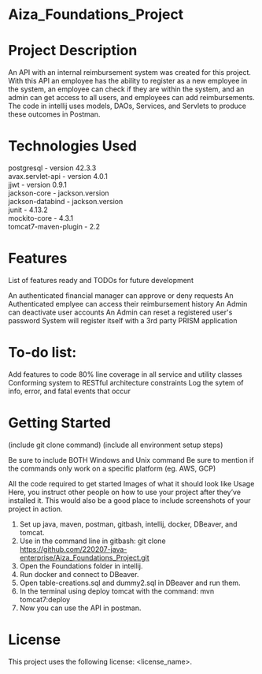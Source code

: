 # Aiza_Foundations_Project
# Project Description
An API with an internal reimbursement system was created for this project. With this API an employee has the ability to register as a new employee in the system, 
an employee can check if they are within the system, and an admin can get access to all users, and employees can add reimbursements. The code in
intellij uses models, DAOs, Services, and Servlets to produce these outcomes in Postman.

# Technologies Used
postgresql - version 42.3.3<br />
avax.servlet-api - version 4.0.1<br />
jjwt - version 0.9.1<br />
jackson-core - jackson.version<br />
jackson-databind - jackson.version<br />
junit - 4.13.2<br />
mockito-core - 4.3.1<br />
tomcat7-maven-plugin - 2.2<br />

# Features
List of features ready and TODOs for future development

An authenticated financial manager can approve or deny requests
An Authenticated emplyee can access their reimbursement history
An Admin can deactivate user accounts
An Admin can reset a registered user's password
System will register itself with a 3rd party PRISM application

# To-do list:

Add features to code
80% line coverage in all service and utility classes
Conforming system to RESTful architecture constraints
Log the sytem of info, error, and fatal events that occur

# Getting Started
(include git clone command) (include all environment setup steps)

Be sure to include BOTH Windows and Unix command
Be sure to mention if the commands only work on a specific platform (eg. AWS, GCP)

All the code required to get started
Images of what it should look like
Usage
Here, you instruct other people on how to use your project after they’ve installed it. This would also be a good place to include screenshots of your project in action.
1. Set up java, maven, postman, gitbash, intellij, docker, DBeaver, and tomcat.
2. Use in the command line in gitbash: git clone https://github.com/220207-java-enterprise/Aiza_Foundations_Project.git 
3. Open the Foundations folder in intellij.
4. Run docker and connect to DBeaver. 
5. Open table-creations.sql and dummy2.sql in DBeaver and run them.
6. In the terminal using deploy tomcat with the command: mvn tomcat7:deploy
7. Now you can use the API in postman.

# License
This project uses the following license: <license_name>.
